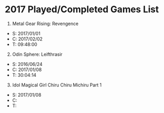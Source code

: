 # 2017 Played/Completed Games List

1. Metal Gear Rising: Revengence
  - S: 2017/01/01
  - C: 2017/02/02
  - T: 09:48:00
2. Odin Sphere: Leifthrasir
  - S: 2016/06/24
  - C: 2017/01/08
  - T: 30:04:14
3. Idol Magical Girl Chiru Chiru Michiru Part 1
  - S: 2017/01/08
  - C:
  - T:
